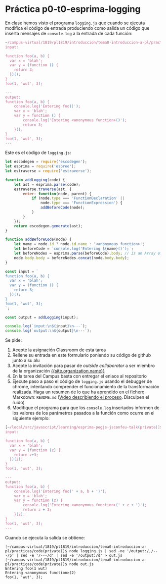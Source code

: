 # Práctica p0-t0-esprima-logging

En clase hemos visto el programa `logging.js` que cuando se ejecuta modifica el código de entrada 
produciendo como salida un código que inserta  mensajes de `console.log` a la entrada de cada 
función:

```js
~/campus-virtual/1819/pl1819/introduccion/tema0-introduccion-a-pl/practicas/code(master)]$ node logging.js
input:

function foo(a, b) {
  var x = 'blah';
  var y = (function () {
    return 3;
  })();
}
foo(1, 'wut', 3);

---
output:
function foo(a, b) {
    console.log('Entering foo()');
    var x = 'blah';
    var y = function () {
        console.log('Entering <anonymous function>()');
        return 3;
    }();
}
foo(1, 'wut', 3);
---
```

Este es el código de `logging.js`: 

```js
let escodegen = require('escodegen');
let esprima = require('espree');
let estraverse = require('estraverse');

function addLogging(code) {
    let ast = esprima.parse(code);
    estraverse.traverse(ast, {
        enter: function(node, parent) {
            if (node.type === 'FunctionDeclaration' ||
                node.type === 'FunctionExpression') {
                addBeforeCode(node);
            }
        }
    });
    return escodegen.generate(ast);
}

function addBeforeCode(node) {
    let name = node.id ? node.id.name : '<anonymous function>';
    let beforeCode = `console.log('Entering ${name}()');`;
    let beforeNodes = esprima.parse(beforeCode).body; // Is an Array of ASTs
    node.body.body = beforeNodes.concat(node.body.body);
}

const input = `
function foo(a, b) {
  var x = 'blah';
  var y = (function () {
    return 3;
  })();
}
foo(1, 'wut', 3);
`;

const output = addLogging(input);

console.log(`input:\n${input}\n---`);
console.log(`output:\n${output}\n---`);
```

Se pide:

1. Acepte la asignación Classroom de esta tarea
2. Rellene su entrada en este formulario poniendo su código de github junto a su alu
3. Acepte la invitación para pasar de *outside collaborator* a ser miembro de la organización [{{site.organization.name}}](https://github.com/{{site.organization.name}})
4. En la tarea del Campus basta con entregar el enlace al repositorio
5. Ejecute paso a paso el código de `logging.js` usando el debugger de chrome, intentando comprender el funcionamiento de la transformación realizada. Haga un resumen de lo que ha aprendido en el fichero Markdown: `README.md` ([Vídeo describiendo el proceso](https://youtu.be/5cju6jLmX88). Disculpen el ruido)
6. Modifique el programa para que los `console.log` insertados informen de los valores de los parámetros pasados a la función como ocurre en el siguiente ejemplo:

```js
[~/local/src/javascript/learning/esprima-pegjs-jsconfeu-talk(private)]$ node logging.js
input:

function foo(a, b) {
  var x = 'blah';
  var y = (function (z) {
    return z+3;
  })(2);
}
foo(1, 'wut', 3);

---
output:
function foo(a, b) {
    console.log('Entering foo(' + a, b + ')');
    var x = 'blah';
    var y = function (z) {
        console.log('Entering <anonymous function>(' + z + ')');
        return z + 3;
    }(2);
}
foo(1, 'wut', 3);
---
```
Cuando se ejecuta la salida se obtiene:
```
[~/campus-virtual/1819/pl1819/introduccion/tema0-introduccion-a-pl/practicas/code(private)]$ node logging.js | sed -ne '/output:/,/---/p' | sed -e '/---/d' | sed -e '/output:/d' > out.js
[~/campus-virtual/1819/pl1819/introduccion/tema0-introduccion-a-pl/practicas/code(private)]$ node out.js 
Entering foo(1 wut)
Entering <anonymous function>(2)
foo(1, 'wut', 3);
```